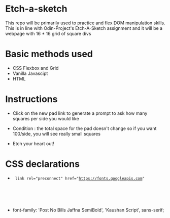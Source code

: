 # Etch-a-sketch
This repo will be primarily used to practice and flex DOM manipulation skills. This is in line with Odin-Project's Etch-A-Sketch assignment and it will be a webpage with 16 * 16 grid of square divs

# Basic methods used
- CSS Flexbox and Grid
- Vanilla Javascipt
- HTML

# Instructions
 - Click on the new pad link to generate a prompt to ask how many squares per side
 you would like

 - Condition : the total space for the pad doesn't change so if you want 100/side, you will
 see really small squares

 - Etch your heart out!

 # CSS declarations

 -  <code> link rel="preconnect" href="https://fonts.googleapis.com"
    <link rel="preconnect" href="https://fonts.gstatic.com" crossorigin>
    <link href="https://fonts.googleapis.com/css2?family=Kaushan+Script&display=swap" rel="stylesheet">
    <link href="https://fonts.cdnfonts.com/css/post-no-bills-jaffna" rel="stylesheet"> </code>

 - font-family: 'Post No Bills Jaffna SemiBold', 'Kaushan Script', sans-serif;
